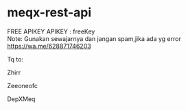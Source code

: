# meqx-rest-api
FREE APIKEY APIKEY : freeKey  
Note: Gunakan sewajarnya dan jangan spam,jika ada yg error https://wa.me/628871746203

Tq to: 

Zhirr 

Zeeoneofc 

DepXMeq
